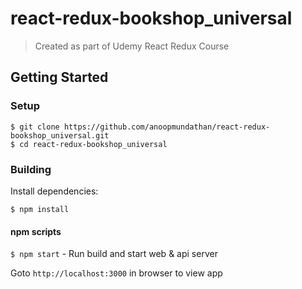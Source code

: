 # react-redux-bookshop_universal
> Created as part of Udemy React Redux Course 

## Getting Started
### Setup
```
$ git clone https://github.com/anoopmundathan/react-redux-bookshop_universal.git
$ cd react-redux-bookshop_universal
```
### Building
Install dependencies:
```
$ npm install
```
#### npm scripts
```$ npm start``` - Run build and start web & api server

Goto ```http://localhost:3000``` in browser to view app
